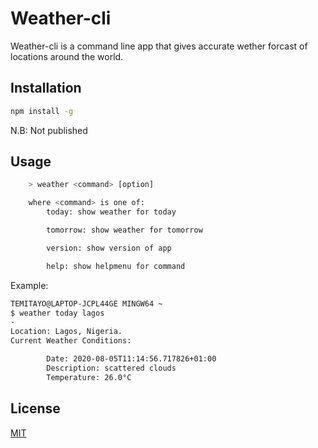 # Weather-cli

Weather-cli is a command line app that gives accurate wether forcast of locations around the world.

## Installation

```bash
npm install -g
```
N.B: Not published

## Usage

```bash
    > weather <command> [option]

    where <command> is one of:
        today: show weather for today

        tomorrow: show weather for tomorrow

        version: show version of app

        help: show helpmenu for command
```
Example: 

```bash
TEMITAYO@LAPTOP-JCPL44GE MINGW64 ~
$ weather today lagos
-
Location: Lagos, Nigeria.
Current Weather Conditions:

        Date: 2020-08-05T11:14:56.717826+01:00
        Description: scattered clouds
        Temperature: 26.0°C
```

## License
[MIT](https://choosealicense.com/licenses/mit/)
